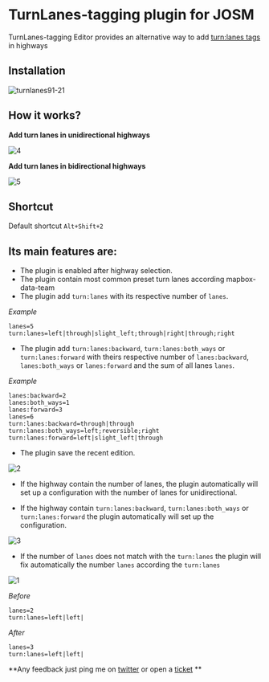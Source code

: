 # TurnLanes-tagging plugin for JOSM

TurnLanes-tagging Editor provides an alternative way to add [turn:lanes tags](http://wiki.openstreetmap.org/wiki/Key:turn#Turning_indications_per_lane) in highways

## Installation

![turnlanes91-21](https://cloud.githubusercontent.com/assets/1152236/16094397/b7184c3c-3305-11e6-8294-1a1af89a3e60.gif)

## How it works?

**Add turn lanes in unidirectional highways**

![4](https://cloud.githubusercontent.com/assets/1152236/16133679/c56fe05e-33de-11e6-8f18-cb5efa721cde.gif)

**Add turn lanes in bidirectional highways**

![5](https://cloud.githubusercontent.com/assets/1152236/16133863/aa636bfe-33df-11e6-9161-6ccd6b10559c.gif)

## Shortcut

Default shortcut `Alt+Shift+2`

## Its main features are:

- The plugin is enabled after highway selection.
- The plugin contain most common preset turn lanes according mapbox-data-team
- The plugin add `turn:lanes` with its respective number of `lanes`.

*Example*

```
lanes=5
turn:lanes=left|through|slight_left;through|right|through;right
```

- The plugin add `turn:lanes:backward`, `turn:lanes:both_ways` or  `turn:lanes:forward`  with theirs respective number of `lanes:backward`, `lanes:both_ways` or `lanes:forward` and the sum of all lanes `lanes`.

*Example*

```
lanes:backward=2
lanes:both_ways=1
lanes:forward=3
lanes=6
turn:lanes:backward=through|through
turn:lanes:both_ways=left;reversible;right
turn:lanes:forward=left|slight_left|through
```

- The plugin save the recent edition.

![2](https://cloud.githubusercontent.com/assets/1152236/16133282/8b005b76-33dc-11e6-98ed-db53be95473d.gif)




- If the highway contain the number of lanes, the plugin automatically will set up a configuration with the number of lanes for unidirectional.


- If the highway contain `turn:lanes:backward`, `turn:lanes:both_ways` or `turn:lanes:forward` the plugin automatically will set up the configuration. 


![3](https://cloud.githubusercontent.com/assets/1152236/16133401/44d59642-33dd-11e6-9d90-1f9621cec6cf.gif)


- If the number of `lanes` does not match with the `turn:lanes` the plugin will fix automatically the  number `lanes` according the `turn:lanes`



![1](https://cloud.githubusercontent.com/assets/1152236/16132547/32be798c-33d9-11e6-9208-77258d5fbb77.gif)

*Before*
```
lanes=2
turn:lanes=left|left|
```
*After*
```
lanes=3
turn:lanes=left|left|
```


**Any feedback just ping me on [twitter](https://twitter.com/Rub21tk) or open a [ticket](https://github.com/mapbox/turnlanes-tagging/issues/new) **






